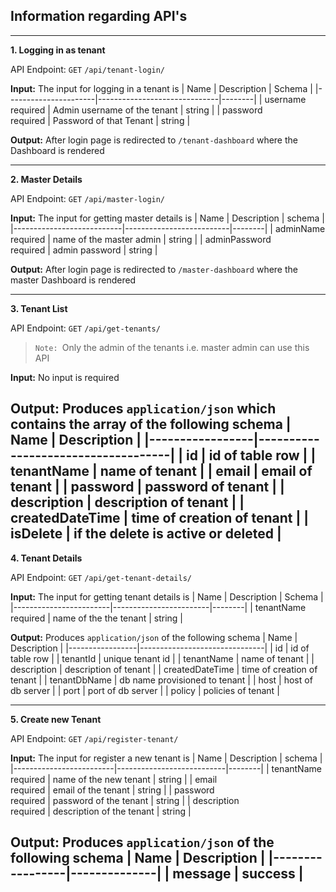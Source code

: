 ## Information regarding API's
---
**1. Logging in as tenant**

API Endpoint:  `GET` `/api/tenant-login/`

**Input:** The input for logging in a tenant is 
| Name                 | Description                  | Schema |
|----------------------|------------------------------|--------|
| username<br>required | Admin username of the tenant | string |
| password<br>required | Password of that Tenant      | string |

**Output:** After login page is redirected to `/tenant-dashboard` where the Dashboard is rendered

---
**2. Master Details**

API Endpoint:  `GET` `/api/master-login/`

**Input:** The input for getting master details is 
| Name                      | Description              | schema |
|---------------------------|--------------------------|--------|
| adminName<br>required     | name of the master admin | string |
| adminPassword<br>required | admin password           | string |

**Output:** After login page is redirected to `/master-dashboard` where the master Dashboard is rendered

---
**3. Tenant List**

API Endpoint:  `GET` `/api/get-tenants/`
> `Note: `Only the admin of the tenants i.e. master admin can use this API

**Input:** No input is required

**Output:** Produces `application/json` which contains the array of the following schema
| Name            | Description                        |
|-----------------|------------------------------------|
| id              | id of table row                    |
| tenantName      | name of tenant                     |
| email           | email of tenant                    |
| password        | password of tenant                 |
| description     | description of tenant              |
| createdDateTime | time of creation of tenant         |
| isDelete        | if the delete is active or deleted |
---
**4. Tenant Details**

API Endpoint:  `GET` `/api/get-tenant-details/`

**Input:** The input for getting tenant details is 
| Name                   | Description            | Schema |
|------------------------|------------------------|--------|
| tenantName<br>required | name of the the tenant | string |

**Output:** Produces `application/json` of the following schema
| Name            | Description                   |
|-----------------|-------------------------------|
| id              | id of table row               |
| tenantId        | unique tenant id              |
| tenantName      | name of tenant                |
| description     | description of tenant         |
| createdDateTime | time of creation of tenant    |
| tenantDbName    | db name provisioned to tenant |
| host            | host of db server             |
| port            | port of db server             |
| policy          | policies of tenant            |

---
**5. Create new Tenant**

API Endpoint:  `GET` `/api/register-tenant/`

**Input:** The input for register a new tenant is 
| Name                    | Description               | schema |
|-------------------------|---------------------------|--------|
| tenantName<br>required  | name of the new tenant    | string |
| email<br>required       | email of the tenant       | string |
| password<br>required    | password of the tenant    | string |
| description<br>required | description of the tenant | string |

**Output:** Produces `application/json` of the following schema
| Name            | Description  |
|-----------------|--------------|
| message         | success      |
---
